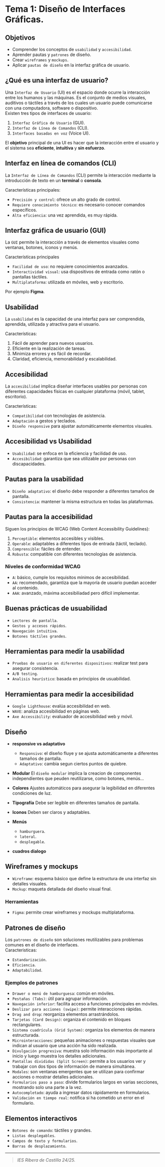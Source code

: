 # Tema 1: Diseño de Interfaces Gráficas.
## Objetivos
- Comprender los conceptos de `usabilidad` y `accesibilidad`.
- Aprender pautas y `patrones` de diseño.
- Crear `wireframes` y `mockups`.
- Aplicar `pautas de diseño` en la interfaz gráfica de usuario.

## ¿Qué es una interfaz de usuario?
Una `Interfaz de Usuario` (UI) es el espacio donde ocurre la interacción entre los humanos y las máquinas. Es el conjunto de medios visuales, auditivos o táctiles a través de los cuales un usuario puede comunicarse con una computadora, software o dispositivo.
<br>
Existen tres tipos de interfaces de usuario:
1. `Interfaz Gráfica de Usuario` (GUI).
2. `Interfaz de Línea de Comandos` (CLI).
3. `Interfaces basadas en voz` (Voice UI).

El **objetivo** principal de una UI es hacer que la interacción entre el usuario y el sistema sea **eficiente**, **intuitiva** y **sin esfuerzo**.

## Interfaz en línea de comandos (CLI)
La `Interfaz de Línea de Comandos` (CLI) permite la interacción mediante la introducción de texto en un **terminal** o **consola**. <br>

Características principales:
- `Precisión y control`: ofrece un alto grado de control.
- `Requiere conocimiento técnico`: es necesario conocer comandos específicos.
- `Alta eficiencia`: una vez aprendida, es muy rápida.


## Interfaz gráfica de usuario (GUI)
La `GUI` permite la interacción a través de elementos visuales como ventanas, botones, iconos y menús. <br>

Características principales
- `Facilidad de uso`: no requiere conocimientos avanzados.
- `Interactividad visual`: usa dispositivos de entrada como ratón o pantallas táctiles.
- `Multiplataforma`: utilizada en móviles, web y escritorio.

Por ejemplo **Figma**.

## Usabilidad
La `usabilidad` es la capacidad de una interfaz para ser comprendida, aprendida, utilizada y atractiva para el usuario. <br>

Características:
1. Fácil de aprender para nuevos usuarios.
2. Eficiente en la realización de tareas.
3. Minimiza errores y es fácil de recordar.
4. Claridad, eficiencia, memorabilidad y escalabilidad.

## Accesibilidad
La `accesibilidad` implica diseñar interfaces usables por personas con diferentes capacidades físicas en cualquier plataforma (móvil, tablet, escritorio). <br>

Características:
- `Compatibilidad` con tecnologías de asistencia.
- `Adaptación` a gestos y teclados.
- `Diseño responsive` para ajustar automáticamente elementos visuales.

## Accesibilidad vs Usabilidad
- `Usabilidad`: se enfoca en la eficiencia y facilidad de uso.
- `Accesibilidad`: garantiza que sea utilizable por personas con discapacidades.

## Pautas para la usabilidad
- `Diseño adaptativo`: el diseño debe responder a diferentes tamaños de pantalla.
- `Consistencia`: mantener la misma estructura en todas las plataformas.

## Pautas para la accesibilidad
Siguen los principios de WCAG (Web Content Accessibility Guidelines):
1. `Perceptible`: elementos accesibles y visibles.
2. `Operable`: adaptables a diferentes tipos de entrada (táctil, teclado).
3. `Comprensible`: fáciles de entender.
4. `Robusta`: compatible con diferentes tecnologías de asistencia.

### Niveles de conformidad WCAG
- `A`: básico, cumple los requisitos mínimos de accesibilidad.
- `AA`: recomendado, garantiza que la mayoría de usuario puedan acceder al contenido.
- `AAA`: avanzado, máxima accesibiliadad pero difícil implementar.

## Buenas prácticas de usuabilidad
- `Lectores de pantalla`.
- `Gestos y accesos rápidos`.
- `Navegación intuitiva`.
- `Botones táctiles grandes`.

## Herramientas para medir la usabilidad
- `Pruebas de usuario en diferentes dispositivos`: realizar test para asegurar consistencia.
- `A/B testing`.
- `Analisis heurístico`: basada en principios de usuabilidad.


## Herramientas para medir la accesibilidad
- `Google Lighthouse`: evalúa accesibilidad en web.
- `WAVE`: analiza accesibilidad en páginas web.
- `Axe Accessibility`: evaluador de accesibilidad web y móvil.

## Diseño
- **responsive vs adaptativo**
  - `Responsivo`: el diseño fluye y se ajusta automáticamente a diferentes tamaños de pantalla.
  - `Adaptativo`: cambia segun ciertos puntos de quiebre.

- **Modular**
El `diseño modular` implica la creacion de componentes independientes que peuden reutilizarse, como botones, menús...

- **Colores**
Ajustes automáticos para asegurar la legibilidad en diferentes condiciones de luz.

- **Tipografía**
Debe ser legible en diferentes tamaños de pantalla.

- **Iconos**
Deben ser claros y adaptables.

- **Menús**
    - `hamburguera`.
    - `lateral`.
    - `desplegable`.
 
- **cuadros dialogo**

## Wireframes y mockups
- `Wireframe`: esquema básico que define la estructura de una interfaz sin detalles visuales.
- `Mockup`: maqueta detallada del diseño visual final.

### Herramientas
- `Figma`: permite crear wireframes y mockups multiplataforma.

## Patrones de diseño
Los `patrones de diseño` son soluciones reutilizables para problemas comunes en el diseño de interfaces. <br>
Caracteristicas:
- `Estandarización`.
- `Eficiencia`.
- `Adaptabilidad`.

### Ejemplos de patrones
- `Drawer o menú de hamburguesa`: común en móviles.
- `Pestañas (Tabs)`: útil para agrupar información.
- `Navegación inferior`: facilita acceso a funciones principales en móviles.
- `Deslizar para acciones (swipe)`: permite interacciones rápidas.
- `Drag and drop`: reorganiza elementos arrastrándolos.
- `Tarjetas (Card Design)`: organiza el contenido en bloques rectangulares.
- `Sistema cuadrícula (Grid System)`: organiza los elementos de manera estructurada.
- `Microinteracciones`: pequeñas animaciones o respuestas visuales que indican al usuario que una acción ha sido realizada.
- `Divulgación progresiva`: muestra solo información más importante al inicio y luego muestra los detalles adicionales.
- `Pantallas divididas (Split Screen)`: permite a los usuarios ver y trabajar con dos tipos de información de manera simultánea.
- `Modales`: son ventanas emergentes que se utilizan para confirmar acciones o mostrar detalles adicionales.
- `Formularios paso a paso`: divide formularios largos en varias secciones, mostrando solo una parte a la vez.
- `Autocompletado`: ayuda a ingresar datos rápidamente en formularios.
- `Validación en tiempo real`: notifica si ha cometido un error en el formulario.


## Elementos interactivos
- `Botones de comando`: táctiles y grandes.
- `Listas desplegables`.
- `Campos de texto y formularios`.
- `Barras de desplazamiento`.


---
>_IES Ribera de Castilla 24/25._
